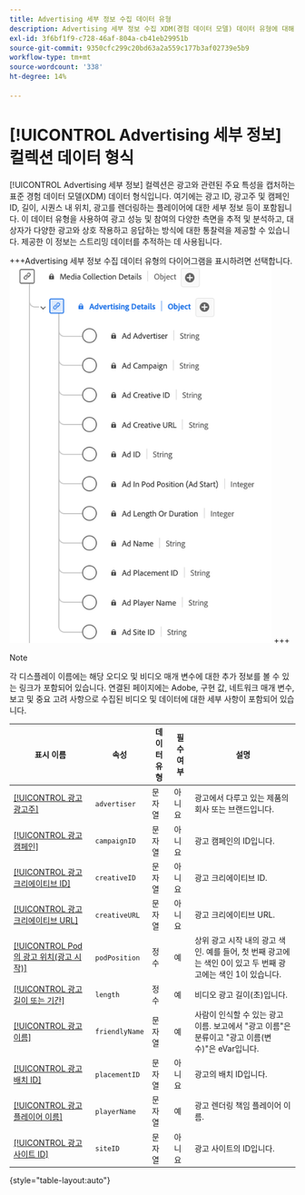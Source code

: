 ```yaml
---
title: Advertising 세부 정보 수집 데이터 유형
description: Advertising 세부 정보 수집 XDM(경험 데이터 모델) 데이터 유형에 대해 알아봅니다.
exl-id: 3f6bf1f9-c728-46af-804a-cb41eb29951b
source-git-commit: 9350cfc299c20bd63a2a559c177b3af02739e5b9
workflow-type: tm+mt
source-wordcount: '338'
ht-degree: 14%

---
```


# [!UICONTROL Advertising 세부 정보] 컬렉션 데이터 형식

[!UICONTROL Advertising 세부 정보] 컬렉션은 광고와 관련된 주요 특성을 캡처하는 표준 경험 데이터 모델(XDM) 데이터 형식입니다. 여기에는 광고 ID, 광고주 및 캠페인 ID, 길이, 시퀀스 내 위치, 광고를 렌더링하는 플레이어에 대한 세부 정보 등이 포함됩니다. 이 데이터 유형을 사용하여 광고 성능 및 참여의 다양한 측면을 추적 및 분석하고, 대상자가 다양한 광고와 상호 작용하고 응답하는 방식에 대한 통찰력을 제공할 수 있습니다. 제공한 이 정보는 스트리밍 데이터를 추적하는 데 사용됩니다.

+++Advertising 세부 정보 수집 데이터 유형의 다이어그램을 표시하려면 선택합니다.
![Advertising Details Collection 데이터 형식의 다이어그램입니다.](../images/data-types/advertising-details-collection.png)
+++

>[!NOTE]
>
>각 디스플레이 이름에는 해당 오디오 및 비디오 매개 변수에 대한 추가 정보를 볼 수 있는 링크가 포함되어 있습니다. 연결된 페이지에는 Adobe, 구현 값, 네트워크 매개 변수, 보고 및 중요 고려 사항으로 수집된 비디오 및 데이터에 대한 세부 사항이 포함되어 있습니다.

| 표시 이름 | 속성 | 데이터 유형 | 필수 여부 | 설명 |
|-----------------------------------------------------------------------------------------------------------------------------------------------------------------|-----------------|-----------|----------|-----------------------------------------------------------------------------------------------------------------------|
| [[!UICONTROL 광고 광고주]](https://experienceleague.adobe.com/docs/media-analytics/using/implementation/variables/ad-parameters.html?lang=ko#advertiser) | `advertiser` | 문자열 | 아니요 | 광고에서 다루고 있는 제품의 회사 또는 브랜드입니다. |
| [[!UICONTROL 광고 캠페인]](https://experienceleague.adobe.com/docs/media-analytics/using/implementation/variables/ad-parameters.html?lang=ko#campaign-id) | `campaignID` | 문자열 | 아니요 | 광고 캠페인의 ID입니다. |
| [[!UICONTROL 광고 크리에이티브 ID]](https://experienceleague.adobe.com/docs/media-analytics/using/implementation/variables/ad-parameters.html?lang=ko#creative-id) | `creativeID` | 문자열 | 아니요 | 광고 크리에이티브 ID. |
| [[!UICONTROL 광고 크리에이티브 URL]](https://experienceleague.adobe.com/docs/media-analytics/using/implementation/variables/ad-parameters.html?lang=ko#creative-url) | `creativeURL` | 문자열 | 아니요 | 광고 크리에이티브 URL. |
| [[!UICONTROL Pod의 광고 위치(광고 시작)]](https://experienceleague.adobe.com/docs/media-analytics/using/implementation/variables/ad-parameters.html?lang=ko#ad-start) | `podPosition` | 정수 | 예 | 상위 광고 시작 내의 광고 색인. 예를 들어, 첫 번째 광고에는 색인 0이 있고 두 번째 광고에는 색인 1이 있습니다. |
| [[!UICONTROL 광고 길이 또는 기간]](https://experienceleague.adobe.com/docs/media-analytics/using/implementation/variables/ad-parameters.html?lang=ko#ad-length) | `length` | 정수 | 예 | 비디오 광고 길이(초)입니다. |
| [[!UICONTROL 광고 이름]](https://experienceleague.adobe.com/docs/media-analytics/using/implementation/variables/ad-parameters.html?lang=ko#ad-name) | `friendlyName` | 문자열 | 예 | 사람이 인식할 수 있는 광고 이름. 보고에서 &quot;광고 이름&quot;은 분류이고 &quot;광고 이름(변수)&quot;은 eVar입니다. |
| [[!UICONTROL 광고 배치 ID]](https://experienceleague.adobe.com/docs/media-analytics/using/implementation/variables/ad-parameters.html?lang=ko#placement-id) | `placementID` | 문자열 | 아니요 | 광고의 배치 ID입니다. |
| [[!UICONTROL 광고 플레이어 이름]](https://experienceleague.adobe.com/docs/media-analytics/using/implementation/variables/ad-parameters.html?lang=ko#ad-player-name) | `playerName` | 문자열 | 예 | 광고 렌더링 책임 플레이어 이름. |
| [[!UICONTROL 광고 사이트 ID]](https://experienceleague.adobe.com/docs/media-analytics/using/implementation/variables/ad-parameters.html?lang=ko#site-id) | `siteID` | 문자열 | 아니요 | 광고 사이트의 ID입니다. |

{style="table-layout:auto"}
